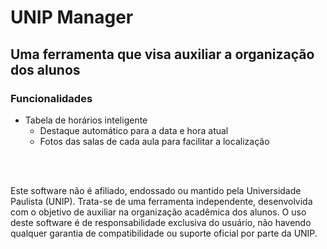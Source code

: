 # UNIP Manager
## Uma ferramenta que visa auxiliar a organização dos alunos

### Funcionalidades
-  Tabela de horários inteligente
	- Destaque automático para a data e hora atual
	- Fotos das salas de cada aula para facilitar a localização

<br /><br />

Este software não é afiliado, endossado ou mantido pela Universidade Paulista (UNIP). Trata-se de uma ferramenta independente, desenvolvida com o objetivo de auxiliar na organização acadêmica dos alunos. O uso deste software é de responsabilidade exclusiva do usuário, não havendo qualquer garantia de compatibilidade ou suporte oficial por parte da UNIP.
